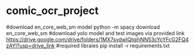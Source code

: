 # comic_ocr_project
#download en_core_web_sm model
python -m spacy download en_core_web_sm
#download yolo model and test images via provided link
https://drive.google.com/drive/folders/1MX7svdwIQtgihNN53cYcYFcG2FQ4zAYl?usp=drive_link
#required libraies 
pip install -r requirements.txt

